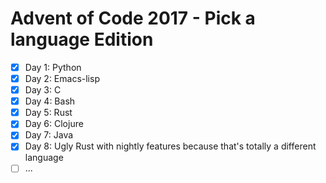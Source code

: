 # Advent of Code 2017 - Pick a language Edition

- [x] Day 1: Python
- [x] Day 2: Emacs-lisp
- [x] Day 3: C
- [x] Day 4: Bash
- [x] Day 5: Rust
- [x] Day 6: Clojure
- [x] Day 7: Java
- [x] Day 8: Ugly Rust with nightly features because that's totally a different language
- [ ] ...
